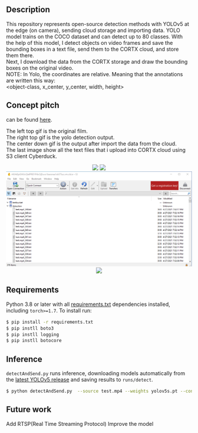 
## Description

This repository represents open-source detection methods with YOLOv5 at the edge (on camera), sending cloud storage and importing data.
YOLO model trains on the COCO dataset and can detect up to 80 classes.
With the help of this model, I detect objects on video frames and save the bounding boxes in a text file, send them to the CORTX cloud, and store them there.\
Next, I download the data from the CORTX storage and draw the bounding boxes on the original video. \
NOTE: In Yolo, the coordinates are relative. Meaning that the annotations are written this way: \
<object-class, x_center, y_center, width, height>

## Concept pitch
can be found [here](https://www.loom.com/share/4c0956c5851249db8119a0fdaa7f2d16).


The left top gif is the original film.\
The right top gif is the yolo detection output.\
The center down gif is the output after import the data from the cloud.\
The last image show all the text files that i upload into CORTX cloud using S3 client Cyberduck.

<p align="center">
   <img src="./gif/original.gif">
   <img src="./gif/yoloResults.gif">
   <img src="./gif/image.png">
   <img src="./gif/outputAfterReceive.gif">
</p>

## Requirements

Python 3.8 or later with all [requirements.txt](https://github.com/ultralytics/yolov5/blob/master/requirements.txt) dependencies installed, including `torch>=1.7`. To install run:
```bash
$ pip install -r requirements.txt
$ pip instll boto3
$ pip instll logging
$ pip instll botocore
```

## Inference

`detectAndSend.py` runs inference, downloading models automatically from the [latest YOLOv5 release](https://github.com/ultralytics/yolov5/releases) and saving results to `runs/detect`.

```bash
$ python detectAndSend.py  --source test.mp4 --weights yolov5s.pt --conf 0.25 --save-txt
```

## Future work
Add RTSP(Real Time Streaming Protocol)
Improve the model

